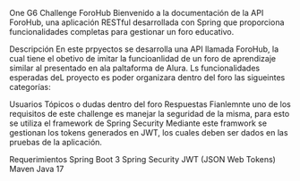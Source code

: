 One G6 Challenge ForoHub
Bienvenido a la documentación de la API ForoHub, una aplicación RESTful desarrollada con Spring que proporciona funcionalidades completas para gestionar un foro educativo.

Descripción
En este prpyectos se desarrolla una API llamada ForoHub, la cual tiene el obetivo de imitar la funcioanlidad de un foro de aprendizaje similar al presentado en ala paltaforma de Alura. Ls funcionalidades esperadas deL proyecto es poder organizara dentro del foro las sigueintes categorías:

Usuarios
Tópicos o dudas dentro del foro
Respuestas
Fianlemnte uno de los requisitos de este challenge es manejar la seguridad de la misma, para esto se utiliza el framework de Spring Security Mediante este framwork se gestionan los tokens generados en JWT, los cuales deben ser dados en las pruebas de la aplicación.

Requerimientos
Spring Boot 3
Spring Security
JWT (JSON Web Tokens)
Maven
Java 17

